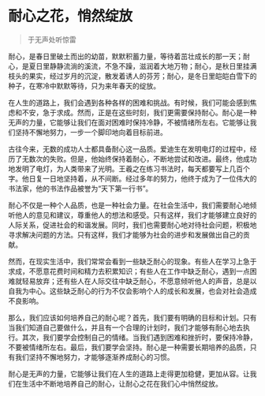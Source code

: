 # 耐心之花，悄然绽放
> 于无声处听惊雷

耐心，是春日里破土而出的幼苗，默默积蓄力量，等待着茁壮成长的那一天；耐心，是夏日里静静流淌的溪流，不急不躁，滋润着大地万物；耐心，是秋日里挂满枝头的果实，经过岁月的沉淀，散发着诱人的芬芳；耐心，是冬日里皑皑白雪下的种子，在寒冷中默默等待，只为来年春天的绽放。

在人生的道路上，我们会遇到各种各样的困难和挑战。有时候，我们可能会感到焦虑和不安，急于求成。然而，正是在这些时刻，我们更需要保持耐心。耐心是一种无声的力量，它能够让我们在面对困难时保持冷静，不被情绪所左右。它能够让我们坚持不懈地努力，一步一个脚印地向着目标前进。

古往今来，无数的成功人士都具备耐心这一品质。爱迪生在发明电灯的过程中，经历了无数次的失败。但是，他始终保持着耐心，不断地尝试和改进。最终，他成功地发明了电灯，为人类带来了光明。王羲之在练习书法时，每天都要写上几百个字。他日复一日地坚持着，从不间断。经过多年的努力，他终于成为了一位伟大的书法家，他的书法作品被誉为“天下第一行书”。

耐心不仅是一种个人品质，也是一种社会力量。在社会生活中，我们需要耐心地倾听他人的意见和建议，尊重他人的想法和感受。只有这样，我们才能够建立良好的人际关系，促进社会的和谐发展。同时，我们也需要耐心地对待社会问题，积极地寻求解决问题的方法。只有这样，我们才能够为社会的进步和发展做出自己的贡献。

然而，在现实生活中，我们常常会看到一些缺乏耐心的现象。有些人在学习上急于求成，不愿意花费时间和精力去积累知识；有些人在工作中缺乏耐心，遇到一点困难就轻易放弃；还有些人在人际交往中缺乏耐心，不愿意倾听他人的声音，总是以自我为中心。这些缺乏耐心的行为不仅会影响个人的成长和发展，也会对社会造成不良影响。

那么，我们应该如何培养自己的耐心呢？首先，我们要有明确的目标和计划。只有当我们知道自己要做什么，并且有一个合理的计划时，我们才能够有耐心地去执行。其次，我们要学会控制自己的情绪。当我们遇到困难和挫折时，要保持冷静，不要被情绪所左右。最后，我们要学会坚持。耐心是一种需要长期培养的品质，只有我们坚持不懈地努力，才能够逐渐养成耐心的习惯。

耐心是无声的力量，它能够让我们在人生的道路上走得更加稳健，更加从容。让我们在生活中不断地培养自己的耐心，让耐心之花在我们心中悄然绽放。